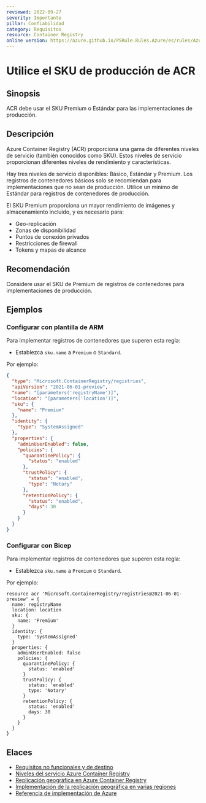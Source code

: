 ```yaml
---
reviewed: 2022-09-27
severity: Importante
pillar: Confiabilidad
category: Requisitos
resource: Container Registry
online version: https://azure.github.io/PSRule.Rules.Azure/es/rules/Azure.ACR.MinSku/
---
```


# Utilice el SKU de producción de ACR

## Sinopsis

ACR debe usar el SKU Premium o Estándar para las implementaciones de producción.

## Descripción

Azure Container Registry (ACR) proporciona una gama de diferentes niveles de servicio (también conocidos como SKU).
Estos niveles de servicio proporcionan diferentes niveles de rendimiento y características.

Hay tres niveles de servicio disponibles: Básico, Estándar y Premium.
Los registros de contenedores básicos solo se recomiendan para implementaciones que no sean de producción.
Utilice un mínimo de Estándar para registros de contenedores de producción.

El SKU Premium proporciona un mayor rendimiento de imágenes y almacenamiento incluido, y es necesario para:

- Geo-replicación
- Zonas de disponibilidad
- Puntos de conexión privados
- Restricciones de firewall
- Tokens y mapas de alcance

## Recomendación

Considere usar el SKU de Premium de registros de contenedores para implementaciones de producción.

## Ejemplos

### Configurar con plantilla de ARM

Para implementar registros de contenedores que superen esta regla:

- Establezca `sku.name` a `Premium` o `Standard`.

Por ejemplo:

```json
{
  "type": "Microsoft.ContainerRegistry/registries",
  "apiVersion": "2021-06-01-preview",
  "name": "[parameters('registryName')]",
  "location": "[parameters('location')]",
  "sku": {
    "name": "Premium"
  },
  "identity": {
    "type": "SystemAssigned"
  },
  "properties": {
    "adminUserEnabled": false,
    "policies": {
      "quarantinePolicy": {
        "status": "enabled"
      },
      "trustPolicy": {
        "status": "enabled",
        "type": "Notary"
      },
      "retentionPolicy": {
        "status": "enabled",
        "days": 30
      }
    }
  }
}
```

### Configurar con Bicep

Para implementar registros de contenedores que superen esta regla:

- Establezca `sku.name` a `Premium` o `Standard`.

Por ejemplo:

```bicep
resource acr 'Microsoft.ContainerRegistry/registries@2021-06-01-preview' = {
  name: registryName
  location: location
  sku: {
    name: 'Premium'
  }
  identity: {
    type: 'SystemAssigned'
  }
  properties: {
    adminUserEnabled: false
    policies: {
      quarantinePolicy: {
        status: 'enabled'
      }
      trustPolicy: {
        status: 'enabled'
        type: 'Notary'
      }
      retentionPolicy: {
        status: 'enabled'
        days: 30
      }
    }
  }
}
```

## Elaces

- [Requisitos no funcionales y de destino](https://docs.microsoft.com/azure/architecture/framework/resiliency/design-requirements)
- [Niveles del servicio Azure Container Registry](https://docs.microsoft.com/azure/container-registry/container-registry-skus)
- [Replicación geográfica en Azure Container Registry](https://docs.microsoft.com/azure/container-registry/container-registry-geo-replication)
- [Implementación de la replicación geográfica en varias regiones](https://docs.microsoft.com/azure/container-registry/container-registry-best-practices#geo-replicate-multi-region-deployments)
- [Referencia de implementación de Azure](https://docs.microsoft.com/azure/templates/microsoft.containerregistry/registries)
